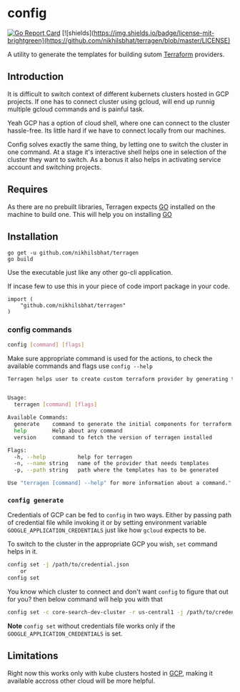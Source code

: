 # config


[![Go Report Card](https://goreportcard.com/badge/github.com/nikhilsbhat/terragen)](https://goreportcard.com/report/github.com/nikhilsbhat/terragen)  [![shields](https://img.shields.io/badge/license-mit-brightgreen](https://github.com/nikhilsbhat/terragen/blob/master/LICENSE)


A utility to generate the templates for building sutom [Terraform](https://www.terraform.io/) providers.

## Introduction

It is difficult to switch context of different kubernets clusters hosted in GCP projects.
If one has to connect cluster using gcloud, will end up runnig multiple gcloud commands and is painful task.

Yeah GCP has a option of cloud shell, where one can connect to the cluster hassle-free. Its little hard if we have to connect locally from our machines.

Config solves exactly the same thing, by letting one to switch the cluster in one command. At a stage it's interactive shell helps one in selection of the cluster they want to switch. As a bonus it also helps in activating service account and switching projects.

## Requires

As there are no prebuilt libraries, Terragen expects [GO](https://golang.org/dl/) installed on the machine to build one. This will help you on installing [GO](https://golang.org/doc/install)

## Installation

```golang
go get -u github.com/nikhilsbhat/terragen
go build
```
Use the executable just like any other go-cli application.

If incase few to use this in your piece of code import package in your code.
```golang
import (
    "github.com/nikhilsbhat/terragen"
)
```

### config commands

```bash
config [command] [flags]
```
Make sure appropriate command is used for the actions, to check the available commands and flags use `config --help`

```bash
Terragen helps user to create custom terraform provider by generating templates for it.


Usage:
  terragen [command] [flags]

Available Commands:
  generate    command to generate the initial components for terraform provider
  help        Help about any command
  version     command to fetch the version of terragen installed

Flags:
  -h, --help          help for terragen
  -n, --name string   name of the provider that needs templates
  -p, --path string   path where the templates has to be generated

Use "terragen [command] --help" for more information about a command."
```

### `config generate`

Credentials of GCP can be fed to `config` in two ways.
Either by passing path of credential file while invoking it or by setting environment variable `GOOGLE_APPLICATION_CREDENTIALS` just like how `gcloud` expects to be.

To switch to the cluster in the appropriate GCP you wish, `set` command helps in it.

```bash
config set -j /path/to/credential.json
    or
config set
```

You know which cluster to connect and don't want `config` to figure that out for you? then below command will help you with that

```bash
config set -c core-search-dev-cluster -r us-central1 -j /path/to/credential.json
```

**Note** `config set` without credentials file works only if the `GOOGLE_APPLICATION_CREDENTIALS` is set.

## Limitations

Right now this works only with kube clusters hosted in [GCP](https://cloud.google.com/), making it available accross other cloud will be more helpful.